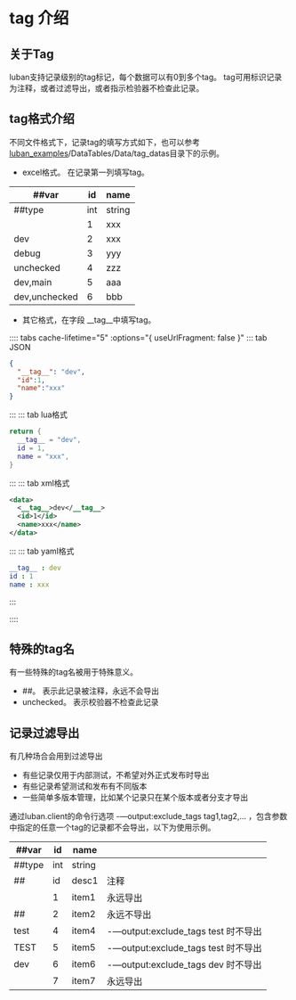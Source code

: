 # tag 介绍

## 关于Tag

luban支持记录级别的tag标记，每个数据可以有0到多个tag。 tag可用标识记录为注释，或者过滤导出，或者指示检验器不检查此记录。

## tag格式介绍

不同文件格式下，记录tag的填写方式如下，也可以参考 [luban_examples](https://github.com/focus-creative-games/luban_examples)/DataTables/Data/tag_datas目录下的示例。

- excel格式。 在记录第一列填写tag。

|##var|id|name|
|-|-|-|
|##type|int|string|
||1|xxx|
|dev|2|xxx|
|debug|3|yyy|
|unchecked|4|zzz|
|dev,main|5|aaa|
|dev,unchecked|6|bbb|

- 其它格式，在字段 \_\_tag__中填写tag。

:::: tabs cache-lifetime="5" :options="{ useUrlFragment: false }"
::: tab JSON 
```json
{
  "__tag__": "dev",
  "id":1,
  "name":"xxx"
}
```
:::
::: tab lua格式
```lua
return {
  __tag__ = "dev",
  id = 1,
  name = "xxx",
}
```
:::
::: tab xml格式
```xml
<data>
  <__tag__>dev</__tag__>
  <id>1</id>
  <name>xxx</name>
</data>
```
:::
::: tab yaml格式
```yaml
__tag__ : dev
id : 1
name : xxx
```
:::

::::

## 特殊的tag名

有一些特殊的tag名被用于特殊意义。

- ##。 表示此记录被注释，永远不会导出
- unchecked。 表示校验器不检查此记录

## 记录过滤导出

有几种场合会用到过滤导出

- 有些记录仅用于内部测试，不希望对外正式发布时导出
- 有些记录希望测试和发布有不同版本
- 一些简单多版本管理，比如某个记录只在某个版本或者分支才导出

通过luban.client的命令行选项 -—output:exclude_tags tag1,tag2,... ，包含参数中指定的任意一个tag的记录都不会导出，以下为使用示例。

|##var| id | name |  |
| - | - | - | - |
| ##type | int | string |  |
| ## | id | desc1| 注释 |
| | 1 | item1 | 永远导出 |
|##| 2 | item2 | 永远不导出 |
|test| 4 | item4 | -—output:exclude_tags test 时不导出 |
|TEST| 5 | item5 | -—output:exclude_tags test 时不导出 |
|dev |6 | item6 | -—output:exclude_tags dev 时不导出 |
| | 7|item7| 永远导出 |
